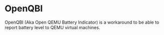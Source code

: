 # OpenQBI
OpenQBI (Aka Open QEMU Battery Indicator) is a workaround to be able to report battery level to QEMU virtual machines.

